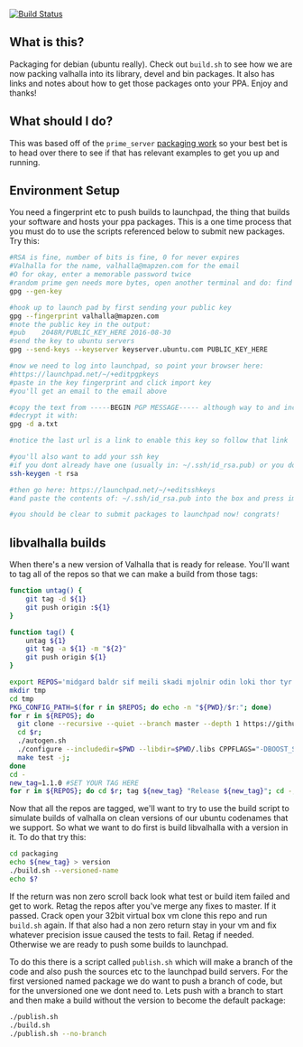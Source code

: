 [![Build Status](https://travis-ci.org/valhalla/packaging.svg?branch=master)](https://travis-ci.org/valhalla/packaging)

What is this?
-------------

Packaging for debian (ubuntu really). Check out `build.sh` to see how we are now packing valhalla into its library, devel and bin packages. It also has links and notes about how to get those packages onto your PPA. Enjoy and thanks!

What should I do?
-----------------

This was based off of the `prime_server` [packaging work](https://github.com/kevinkreiser/ppa-libprime-server) so your best bet is to head over there to see if that has relevant examples to get you up and running.

Environment Setup
-----------------

You need a fingerprint etc to push builds to launchpad, the thing that builds your software and hosts your ppa packages. This is a one time process that you must do to use the scripts referenced below to submit new packages. Try this:

```bash
#RSA is fine, number of bits is fine, 0 for never expires
#Valhalla for the name, valhalla@mapzen.com for the email
#O for okay, enter a memorable password twice
#random prime gen needs more bytes, open another terminal and do: find /
gpg --gen-key

#hook up to launch pad by first sending your public key
gpg --fingerprint valhalla@mapzen.com
#note the public key in the output:
#pub    2048R/PUBLIC_KEY_HERE 2016-08-30
#send the key to ubuntu servers
gpg --send-keys --keyserver keyserver.ubuntu.com PUBLIC_KEY_HERE

#now we need to log into launchpad, so point your browser here:
#https://launchpad.net/~/+editpgpkeys
#paste in the key fingerprint and click import key
#you'll get an email to the email above

#copy the text from -----BEGIN PGP MESSAGE----- although way to and including -----END PGP MESSAGE----- into a text file lets say a.txt
#decrypt it with:
gpg -d a.txt

#notice the last url is a link to enable this key so follow that link

#you'll also want to add your ssh key
#if you dont already have one (usually in: ~/.ssh/id_rsa.pub) or you dont remember its password create an ssh key with
ssh-keygen -t rsa

#then go here: https://launchpad.net/~/+editsshkeys
#and paste the contents of: ~/.ssh/id_rsa.pub into the box and press import key

#you should be clear to submit packages to launchpad now! congrats!
```

libvalhalla builds
------------------

When there's a new version of Valhalla that is ready for release. You'll want to tag all of the repos so that we can make a build from those tags:

```bash
function untag() {
	git tag -d ${1}
	git push origin :${1}
}

function tag() {
	untag ${1}
	git tag -a ${1} -m "${2}"
	git push origin ${1}
}

export REPOS='midgard baldr sif meili skadi mjolnir odin loki thor tyr tools'
mkdir tmp
cd tmp
PKG_CONFIG_PATH=$(for r in $REPOS; do echo -n "${PWD}/$r:"; done)
for r in ${REPOS}; do
  git clone --recursive --quiet --branch master --depth 1 https://github.com/valhalla/$f.git;
  cd $r;
  ./autogen.sh
  ./configure --includedir=$PWD --libdir=$PWD/.libs CPPFLAGS="-DBOOST_SPIRIT_THREADSAFE -DBOOST_NO_CXX11_SCOPED_ENUMS"
  make test -j;
done
cd -
new_tag=1.1.0 #SET YOUR TAG HERE
for r in ${REPOS}; do cd $r; tag ${new_tag} "Release ${new_tag}"; cd -; done
```

Now that all the repos are tagged, we'll want to try to use the build script to simulate builds of valhalla on clean versions of our ubuntu codenames that we support. So what we want to do first is build libvalhalla with a version in it. To do that try this:

```bash
cd packaging
echo ${new_tag} > version
./build.sh --versioned-name
echo $?
```

If the return was non zero scroll back look what test or build item failed and get to work. Retag the repos after you've merge any fixes to master. If it passed. Crack open your 32bit virtual box vm clone this repo and run `build.sh` again. If that also had a non zero return stay in your vm and fix whatever precision issue caused the tests to fail. Retag if needed. Otherwise we are ready to push some builds to launchpad.

To do this there is a script called `publish.sh` which will make a branch of the code and also push the sources etc to the launchpad build servers. For the first versioned named package we do want to push a branch of code, but for the unversioned one we dont need to. Lets push with a branch to start and then make a build without the version to become the default package:

```bash
./publish.sh
./build.sh
./publish.sh --no-branch
```
